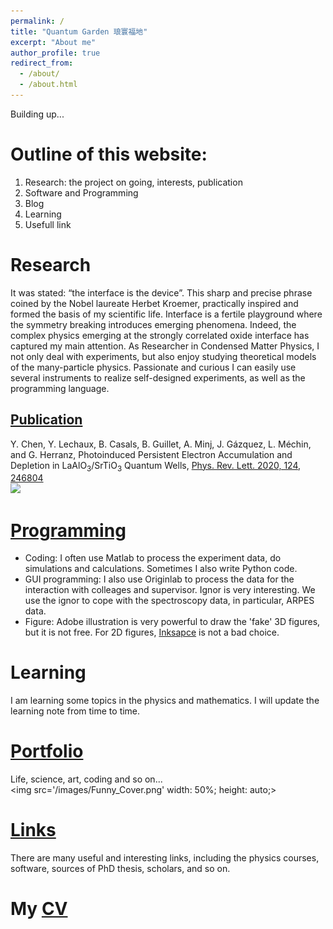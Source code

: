 ```yaml
---
permalink: /
title: "Quantum Garden 琅寰福地"
excerpt: "About me"
author_profile: true
redirect_from:
  - /about/
  - /about.html
---
```


Building up...

Outline of this website:
======
1. Research: the project on going, interests, publication
2. Software and Programming
3. Blog
4. Learning
5. Usefull link


Research
======

It was stated: “the interface is the device”. This sharp and precise phrase coined by the Nobel laureate Herbet Kroemer, practically inspired and formed the basis of my scientific life.  Interface is a fertile playground where the symmetry breaking introduces emerging phenomena. Indeed, the complex physics emerging at the strongly correlated oxide interface has captured my main attention. As Researcher in Condensed Matter Physics, I not only deal with experiments, but also enjoy studying theoretical models of the many-particle physics. Passionate and curious I can easily use several instruments to realize self-designed experiments, as well as the programming language.

[Publication](https://doctoryuchen.github.io/publications/)
------

Y. Chen, Y. Lechaux, B. Casals, B. Guillet, A. Minj, J. Gázquez, L. Méchin, and G. Herranz, Photoinduced Persistent Electron Accumulation and Depletion in LaAlO<sub>3</sub>/SrTiO<sub>3</sub> Quantum Wells, [Phys. Rev. Lett. 2020, 124, 246804](https://doi.org/10.1103/PhysRevLett.124.246804)
<br/><img src='https://journals.aps.org/prl/article/10.1103/PhysRevLett.124.246804/figures/3/medium'>



[Programming](https://doctoryuchen.github.io/coding/)
======
* Coding: I often use Matlab to process the experiment data, do simulations and calculations. Sometimes I also write Python code.
* GUI programming: I also use Originlab to process the data for the interaction with colleages and supervisor. Ignor is very interesting. We use the ignor to cope with the spectroscopy data, in particular, ARPES data.
* Figure: Adobe illustration is very powerful to draw the 'fake' 3D figures, but it is not free. For 2D figures, [Inksapce](http://tavmjong.free.fr/INKSCAPE/MANUAL_v16/html/index.html) is not a bad choice.

Learning
======
I am learning some topics in the physics and mathematics. I will update the learning note from time to time.


[Portfolio](https://doctoryuchen.github.io/portfolio/)
======
Life, science, art, coding and so on...
<br> <img src='/images/Funny_Cover.png'
width: 50%;
height: auto;>

[Links](https://doctoryuchen.github.io/links/)
======
There are many useful and interesting links, including the physics courses, software, sources of PhD thesis, scholars, and so on.

My [CV](https://doctoryuchen.github.io/cv/)
======
